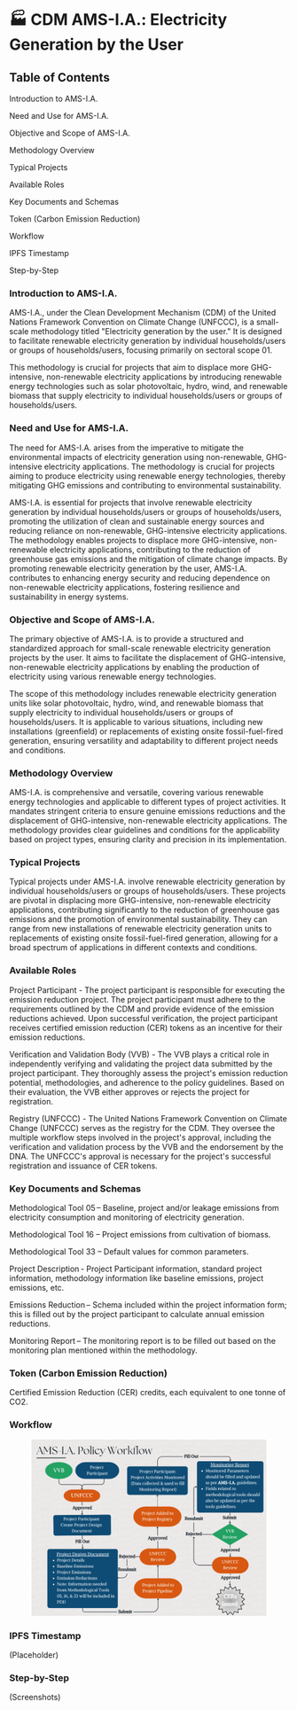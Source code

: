 # 🏭 CDM AMS-I.A.: Electricity Generation by the User

## Table of Contents

Introduction to AMS-I.A. &#x20;

Need and Use for AMS-I.A.

Objective and Scope of AMS-I.A.

Methodology Overview

Typical Projects

Available Roles

Key Documents and Schemas

Token (Carbon Emission Reduction)

Workflow

IPFS Timestamp

Step-by-Step

### Introduction to AMS-I.A. &#x20;

AMS-I.A., under the Clean Development Mechanism (CDM) of the United Nations Framework Convention on Climate Change (UNFCCC), is a small-scale methodology titled "Electricity generation by the user." It is designed to facilitate renewable electricity generation by individual households/users or groups of households/users, focusing primarily on sectoral scope 01.&#x20;

This methodology is crucial for projects that aim to displace more GHG-intensive, non-renewable electricity applications by introducing renewable energy technologies such as solar photovoltaic, hydro, wind, and renewable biomass that supply electricity to individual households/users or groups of households/users. &#x20;

### Need and Use for AMS-I.A. &#x20;

The need for AMS-I.A. arises from the imperative to mitigate the environmental impacts of electricity generation using non-renewable, GHG-intensive electricity applications. The methodology is crucial for projects aiming to produce electricity using renewable energy technologies, thereby mitigating GHG emissions and contributing to environmental sustainability. &#x20;

AMS-I.A. is essential for projects that involve renewable electricity generation by individual households/users or groups of households/users, promoting the utilization of clean and sustainable energy sources and reducing reliance on non-renewable, GHG-intensive electricity applications. The methodology enables projects to displace more GHG-intensive, non-renewable electricity applications, contributing to the reduction of greenhouse gas emissions and the mitigation of climate change impacts. By promoting renewable electricity generation by the user, AMS-I.A. contributes to enhancing energy security and reducing dependence on non-renewable electricity applications, fostering resilience and sustainability in energy systems.&#x20;

### Objective and Scope of AMS-I.A.&#x20;

The primary objective of AMS-I.A. is to provide a structured and standardized approach for small-scale renewable electricity generation projects by the user. It aims to facilitate the displacement of GHG-intensive, non-renewable electricity applications by enabling the production of electricity using various renewable energy technologies.&#x20;

The scope of this methodology includes renewable electricity generation units like solar photovoltaic, hydro, wind, and renewable biomass that supply electricity to individual households/users or groups of households/users. It is applicable to various situations, including new installations (greenfield) or replacements of existing onsite fossil-fuel-fired generation, ensuring versatility and adaptability to different project needs and conditions. &#x20;

### Methodology Overview&#x20;

AMS-I.A. is comprehensive and versatile, covering various renewable energy technologies and applicable to different types of project activities. It mandates stringent criteria to ensure genuine emissions reductions and the displacement of GHG-intensive, non-renewable electricity applications. The methodology provides clear guidelines and conditions for the applicability based on project types, ensuring clarity and precision in its implementation. &#x20;

### Typical Projects&#x20;

Typical projects under AMS-I.A. involve renewable electricity generation by individual households/users or groups of households/users. These projects are pivotal in displacing more GHG-intensive, non-renewable electricity applications, contributing significantly to the reduction of greenhouse gas emissions and the promotion of environmental sustainability. They can range from new installations of renewable electricity generation units to replacements of existing onsite fossil-fuel-fired generation, allowing for a broad spectrum of applications in different contexts and conditions.&#x20;

### Available Roles&#x20;

Project Participant - The project participant is responsible for executing the emission reduction project. The project participant must adhere to the requirements outlined by the CDM and provide evidence of the emission reductions achieved. Upon successful verification, the project participant receives certified emission reduction (CER) tokens as an incentive for their emission reductions.&#x20;

Verification and Validation Body (VVB) - The VVB plays a critical role in independently verifying and validating the project data submitted by the project participant. They thoroughly assess the project's emission reduction potential, methodologies, and adherence to the policy guidelines. Based on their evaluation, the VVB either approves or rejects the project for registration.&#x20;

Registry (UNFCCC) - The United Nations Framework Convention on Climate Change (UNFCCC) serves as the registry for the CDM. They oversee the multiple workflow steps involved in the project's approval, including the verification and validation process by the VVB and the endorsement by the DNA. The UNFCCC's approval is necessary for the project's successful registration and issuance of CER tokens.&#x20;

### Key Documents and Schemas&#x20;

Methodological Tool 05 – Baseline, project and/or leakage emissions from electricity consumption and monitoring of electricity generation.&#x20;

Methodological Tool 16 – Project emissions from cultivation of biomass. &#x20;

Methodological Tool 33 – Default values for common parameters. &#x20;

Project Description - Project Participant information, standard project information, methodology information like baseline emissions, project emissions, etc.&#x20;

Emissions Reduction – Schema included within the project information form; this is filled out by the project participant to calculate annual emission reductions.&#x20;

Monitoring Report – The monitoring report is to be filled out based on the monitoring plan mentioned within the methodology.&#x20;

### Token (Carbon Emission Reduction)&#x20;

Certified Emission Reduction (CER) credits, each equivalent to one tonne of CO2.&#x20;

### Workflow

<figure><img src="../../../.gitbook/assets/image (369).png" alt=""><figcaption></figcaption></figure>

### IPFS Timestamp&#x20;

(Placeholder)&#x20;

### Step-by-Step &#x20;

(Screenshots)&#x20;

